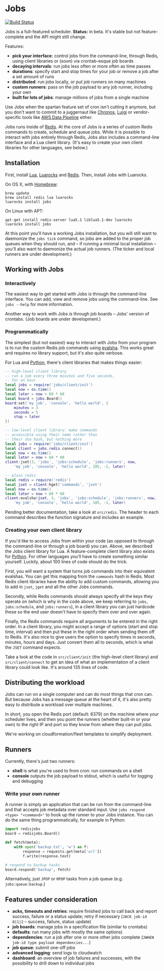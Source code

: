 # Jobs

[![Build Status](https://travis-ci.org/debrouwere/jobs.svg?branch=master)](https://travis-ci.org/debrouwere/jobs)

Jobs is a full-featured scheduler. **Status:** in beta. It's stable but not feature-complete and the API might still change.

Features: 

* **pick your interface**: control jobs from the command-line, through Redis, using client libraries or (soon) via crontab-esque job boards
* **decaying intervals**: run jobs less often or more often as time passes
* **durations**: specify start and stop times for your job or remove a job after a set amount of runs
* **distributed**: run jobs locally, or put job runners on many machines
* **custom runners**: pass on the job payload to any job runner, including your own
* **built for lots of jobs**: manage millions of jobs from a single machine

Use Jobs when the spartan feature set of cron isn't cutting it anymore, but you don't want to commit to a juggernaut like [Chronos](https://github.com/airbnb/chronos), [Luigi](https://github.com/spotify/luigi) or vendor-specific tools like [AWS Data Pipeline](http://aws.amazon.com/datapipeline/) either. 

Jobs runs inside of [Redis](http://redis.io/). At the core of Jobs is a series of custom Redis commands to create, schedule and queue jobs. While it is possible to interact with jobs entirely through Redis, Jobs also includes a command-line interface and a Lua client library. (It's easy to create your own client libraries for other languages, see below.)

## Installation

First, install [Lua](http://www.lua.org/), [Luarocks](http://luarocks.org/en/Download) and [Redis](http://redis.io/). Then, install Jobs with Luarocks.

On OS X, with [Homebrew](http://brew.sh/):

```shell
brew update
brew install redis lua luarocks
luarocks install jobs
```

On Linux with APT:

```shell
apt-get install redis-server lua5.1 liblua5.1-dev luarocks
luarocks install jobs
```

At this point you'll have a working Jobs installation, but you will still want to daemonize the `jobs tick` command, so jobs are added to the proper job queues when they should run, and – if running a minimal local installation – you'll also want to daemonize the actual job runners. (The ticker and local runners are under development.)

## Working with Jobs

### Interactively

The easiest way to get started with Jobs is through the command-line interface. You can add, view and remove jobs using the command-line. See `jobs --help` for more information.

Another way to work with Jobs is through job boards – Jobs' version of crontabs. (Job boards are under development.)

### Programmatically

The simplest (but not easiest) way to interact with Jobs from your program is to run the custom Redis job commands using [evalsha](http://redis.io/commands/evalsha). This works great and requires no library support, but it's also quite verbose.

For Lua and [Python](https://github.com/debrouwere/jobs.py), there's client libraries that makes things easier:

```lua
-- high-level client library
-- run a job every three minutes and five seconds, 
-- for an hour
local jobs = require('jobs/client/init')
local now = os.time()
local later = now + 60 * 60
local board = jobs.Board()
board:set('my job', 'console', 'hello world', {
    minutes = 3
    seconds = 5
    stop = later
})

-- low-level client library: make commands 
-- accessible using their name rather than
-- their sha hash, but nothing more
local jobs = require('jobs/client/init')
local client = jobs.redis.connect()
local now = os.time()
local later = now + 60 * 60
client:jset(3, 'jobs', 'jobs:schedule', 'jobs:runners', now, 
    'my job', 'console', 'hello world', 185, -1, later)

-- plain redis
local redis = require('redis')
local jset = client:hget('commands', 'jset')
local now = os.time()
local later = now + 60 * 60
client:evalsha(jset, 3, 'jobs', 'jobs:schedule', 'jobs:runners', now, 
    'my job', 'console', 'hello world', 185, -1, later)
```

Pending better documentation, take a look at `src/redis`. The header to each command describes the function signature and includes an example.

### Creating your own client library

If you'd like to access Jobs from within your code (as opposed to through the command-line or through a job board) you can. Above, we described the Jobs client library for Lua. A feature-complete client library also exists for [Python](https://github.com/debrouwere/jobs.py). For other languages you'll have to create something similar yourself. Luckily, about 100 lines of code should do the trick.

First, you will want a system that turns job commands into their equivalent evalshas. You can get this mapping from the `commands` hash in Redis. Most Redis client libraries have the ability to add custom commands, allowing you to add in `jset`, `jget` and all the other Jobs commands.

Secondly, while Redis commands should always specify all the keys they operate on (which is why in the code above, we keep referring to `jobs`, `jobs:schedule`, and `jobs:runners`), in a client library you can just hardcode these so the end user doesn't have to specify them over and over again.

Finally, the Redis commands require all arguments to be entered in the right order. In a client library, you might accept a range of options (start and stop time, interval) and then put these in the right order when sending them off to Redis. It's also nice to give users the option to specify times in seconds, minutes, hours and days. Just convert them all to seconds, which is what the `JSET` command expects.

Take a look at the code in `src/client/init` (the high-level client library) and `src/client/connect` to get an idea of what an implementation of a client library could look like. It's around 135 lines of code.

## Distributing the workload

Jobs can run on a single computer and can do most things that cron can. But because Jobs has a message queue at the heart of it, it's also pretty easy to distribute a workload over multiple machines.

In short, you open the Redis port (default: 6379) on the machine where your scheduler lives, and then you point the runners (whether built-in or your own) to the right IP and port so they know from where they can pull jobs.

We're working on cloudformation/fleet templates to simplify deployment.

## Runners

Currently, there's just two runners: 

* **shell** is what you're used to from cron: run commands on a shell
* **console** outputs the job payload to stdout, which is useful for logging and debugging

### Write your own runner

A runner is simply an application that can be run from the command-line and that accepts job metadata over standard input. Use `jobs respond <type> "<command>"` to hook up the runner to your Jobs instance. You can do the same thing programmatically, for example in Python:

```python
import redisjobs
board = redisjobs.Board()

def fetch(meta):
    with open('backup.txt', 'w') as f:
        response = requests.get(meta['url'])
        f.write(response.text)

# respond to backup tasks
board.respond('backup', fetch)
```

Alternatively, just `JPOP` or `RPOP` tasks from a job queue (e.g. `jobs:queue:backup`.)

## Features under consideration

* **acks, timeouts and retries**: require finished jobs to call back and report success, failure or a status update; retry if necessary (`JACK job-id 0|1|2` – success, failure, status update)
* **job boards**: manage jobs in a specification file (similar to crontabs)
* **defaults**: run many jobs with mostly the same options)
* **dependencies**: run a job after one or more other jobs complete (`JWHEN job-id type payload dependencies...`)
* **job queue**: submit one-off jobs
* **advanced logging**: send logs to cloudwatch
* **dashboard**: an overview of job failures and successes, with the possibility to drill down to individual jobs
